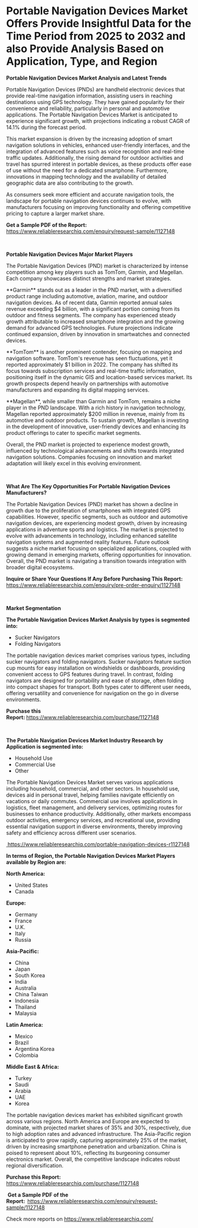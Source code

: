 <p><h1>Portable Navigation Devices Market Offers Provide Insightful Data for the Time Period from 2025 to 2032 and also Provide Analysis Based on Application, Type, and Region</h1></p><p><strong>Portable Navigation Devices Market Analysis and Latest Trends</strong></p>
<p><p>Portable Navigation Devices (PNDs) are handheld electronic devices that provide real-time navigation information, assisting users in reaching destinations using GPS technology. They have gained popularity for their convenience and reliability, particularly in personal and automotive applications. The Portable Navigation Devices Market is anticipated to experience significant growth, with projections indicating a robust CAGR of 14.1% during the forecast period. </p><p>This market expansion is driven by the increasing adoption of smart navigation solutions in vehicles, enhanced user-friendly interfaces, and the integration of advanced features such as voice recognition and real-time traffic updates. Additionally, the rising demand for outdoor activities and travel has spurred interest in portable devices, as these products offer ease of use without the need for a dedicated smartphone. Furthermore, innovations in mapping technology and the availability of detailed geographic data are also contributing to the growth. </p><p>As consumers seek more efficient and accurate navigation tools, the landscape for portable navigation devices continues to evolve, with manufacturers focusing on improving functionality and offering competitive pricing to capture a larger market share.</p></p>
<p><strong>Get a Sample PDF of the Report:&nbsp;</strong> <a href="https://www.reliableresearchiq.com/enquiry/request-sample/1127148?utm_campaign=2291&utm_medium=2&utm_source=Github&utm_content=ia&utm_term=10042025&utm_id=portable-navigation-devices">https://www.reliableresearchiq.com/enquiry/request-sample/1127148</a></p>
<p>&nbsp;</p>
<p><strong>Portable Navigation Devices Major Market Players</strong></p>
<p><p>The Portable Navigation Devices (PND) market is characterized by intense competition among key players such as TomTom, Garmin, and Magellan. Each company showcases distinct strengths and market strategies.</p><p>**Garmin** stands out as a leader in the PND market, with a diversified product range including automotive, aviation, marine, and outdoor navigation devices. As of recent data, Garmin reported annual sales revenue exceeding $4 billion, with a significant portion coming from its outdoor and fitness segments. The company has experienced steady growth attributable to increased smartphone integration and the growing demand for advanced GPS technologies. Future projections indicate continued expansion, driven by innovation in smartwatches and connected devices.</p><p>**TomTom** is another prominent contender, focusing on mapping and navigation software. TomTom's revenue has seen fluctuations, yet it reported approximately $1 billion in 2022. The company has shifted its focus towards subscription services and real-time traffic information, positioning itself in the dynamic GIS and location-based services market. Its growth prospects depend heavily on partnerships with automotive manufacturers and expanding its digital mapping services.</p><p>**Magellan**, while smaller than Garmin and TomTom, remains a niche player in the PND landscape. With a rich history in navigation technology, Magellan reported approximately $200 million in revenue, mainly from its automotive and outdoor products. To sustain growth, Magellan is investing in the development of innovative, user-friendly devices and enhancing its product offerings to cater to specific market segments.</p><p>Overall, the PND market is projected to experience modest growth, influenced by technological advancements and shifts towards integrated navigation solutions. Companies focusing on innovation and market adaptation will likely excel in this evolving environment.</p></p>
<p>&nbsp;</p>
<p><strong>What Are The Key Opportunities For Portable Navigation Devices Manufacturers?</strong></p>
<p><p>The Portable Navigation Devices (PND) market has shown a decline in growth due to the proliferation of smartphones with integrated GPS capabilities. However, specific segments, such as outdoor and automotive navigation devices, are experiencing modest growth, driven by increasing applications in adventure sports and logistics. The market is projected to evolve with advancements in technology, including enhanced satellite navigation systems and augmented reality features. Future outlook suggests a niche market focusing on specialized applications, coupled with growing demand in emerging markets, offering opportunities for innovation. Overall, the PND market is navigating a transition towards integration with broader digital ecosystems.</p></p>
<p><strong>Inquire or Share Your Questions If Any Before Purchasing This Report:</strong> <a href="https://www.reliableresearchiq.com/enquiry/pre-order-enquiry/1127148?utm_campaign=2291&utm_medium=2&utm_source=Github&utm_content=ia&utm_term=10042025&utm_id=portable-navigation-devices">https://www.reliableresearchiq.com/enquiry/pre-order-enquiry/1127148</a></p>
<p>&nbsp;</p>
<p><strong>Market Segmentation</strong></p>
<p><strong>The Portable Navigation Devices Market Analysis by types is segmented into:</strong></p>
<p><ul><li>Sucker Navigators</li><li>Folding Navigators</li></ul></p>
<p><p>The portable navigation devices market comprises various types, including sucker navigators and folding navigators. Sucker navigators feature suction cup mounts for easy installation on windshields or dashboards, providing convenient access to GPS features during travel. In contrast, folding navigators are designed for portability and ease of storage, often folding into compact shapes for transport. Both types cater to different user needs, offering versatility and convenience for navigation on the go in diverse environments.</p></p>
<p><strong>Purchase this Report:&nbsp;</strong><a href="https://www.reliableresearchiq.com/purchase/1127148?utm_campaign=2291&utm_medium=2&utm_source=Github&utm_content=ia&utm_term=10042025&utm_id=portable-navigation-devices">https://www.reliableresearchiq.com/purchase/1127148</a></p>
<p>&nbsp;</p>
<p><strong>The Portable Navigation Devices Market Industry Research by Application is segmented into:</strong></p>
<p><ul><li>Household Use</li><li>Commercial Use</li><li>Other</li></ul></p>
<p><p>The Portable Navigation Devices Market serves various applications including household, commercial, and other sectors. In household use, devices aid in personal travel, helping families navigate efficiently on vacations or daily commutes. Commercial use involves applications in logistics, fleet management, and delivery services, optimizing routes for businesses to enhance productivity. Additionally, other markets encompass outdoor activities, emergency services, and recreational use, providing essential navigation support in diverse environments, thereby improving safety and efficiency across different user scenarios.</p></p>
<p><a href="https://www.reliableresearchiq.com/portable-navigation-devices-r1127148?utm_campaign=2291&utm_medium=2&utm_source=Github&utm_content=ia&utm_term=10042025&utm_id=portable-navigation-devices">&nbsp;https://www.reliableresearchiq.com/portable-navigation-devices-r1127148</a></p>
<p><strong>In terms of Region, the Portable Navigation Devices Market Players available by Region are:</strong></p>
<p>
    <p> <strong> North America: </strong>
        <ul>
            <li>United States</li>
            <li>Canada</li>
        </ul>
        </p> 
    <p> <strong> Europe: </strong>
        <ul>
            <li>Germany</li>
            <li>France</li>
            <li>U.K.</li>
            <li>Italy</li>
            <li>Russia</li>
        </ul>
        </p> 
    <p> <strong> Asia-Pacific: </strong>
        <ul>
            <li>China</li>
            <li>Japan</li>
            <li>South Korea</li>
            <li>India</li>
            <li>Australia</li>
            <li>China Taiwan</li>
            <li>Indonesia</li>
            <li>Thailand</li>
            <li>Malaysia</li>
        </ul>
        </p> 
    <p> <strong> Latin America: </strong>
        <ul>
            <li>Mexico</li>
            <li>Brazil</li>
            <li>Argentina Korea</li>
            <li>Colombia</li>
        </ul>
        </p> 
    <p> <strong> Middle East & Africa: </strong>
        <ul>
            <li>Turkey</li>
            <li>Saudi</li>
            <li>Arabia</li>
            <li>UAE</li>
            <li>Korea</li>
        </ul>
    </p>
    </p>
<p><p>The portable navigation devices market has exhibited significant growth across various regions. North America and Europe are expected to dominate, with projected market shares of 35% and 30%, respectively, due to high adoption rates and advanced infrastructure. The Asia-Pacific region is anticipated to grow rapidly, capturing approximately 25% of the market, driven by increasing smartphone penetration and urbanization. China is poised to represent about 10%, reflecting its burgeoning consumer electronics market. Overall, the competitive landscape indicates robust regional diversification.</p></p>
<p><strong>Purchase this Report: </strong><a href="https://www.reliableresearchiq.com/purchase/1127148?utm_campaign=2291&utm_medium=2&utm_source=Github&utm_content=ia&utm_term=10042025&utm_id=portable-navigation-devices">https://www.reliableresearchiq.com/purchase/1127148</a></p>
<p>&nbsp;<strong>Get a Sample PDF of the Report:&nbsp;&nbsp;</strong><a href="https://www.reliableresearchiq.com/enquiry/request-sample/1127148?utm_campaign=2291&utm_medium=2&utm_source=Github&utm_content=ia&utm_term=10042025&utm_id=portable-navigation-devices">https://www.reliableresearchiq.com/enquiry/request-sample/1127148</a></p>
<p><strong></strong></p>
<p>Check more reports on <a href="https://www.reliableresearchiq.com/?utm_campaign=2291&utm_medium=2&utm_source=Github&utm_content=ia&utm_term=10042025&utm_id=portable-navigation-devices">https://www.reliableresearchiq.com/</a></p>